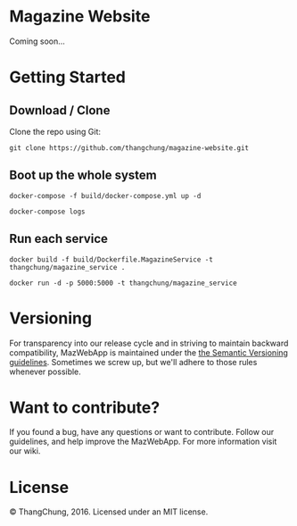 # Magazine Website

Coming soon...

# Getting Started

## Download / Clone

Clone the repo using Git:

`git clone https://github.com/thangchung/magazine-website.git`

## Boot up the whole system

`docker-compose -f build/docker-compose.yml up -d`

`docker-compose logs`

## Run each service

`docker build -f build/Dockerfile.MagazineService -t thangchung/magazine_service .`

`docker run -d -p 5000:5000 -t thangchung/magazine_service`

# Versioning

For transparency into our release cycle and in striving to maintain backward compatibility, MazWebApp is maintained under the [the Semantic Versioning guidelines](http://semver.org/). Sometimes we screw up, but we'll adhere to those rules whenever possible.

# Want to contribute?

If you found a bug, have any questions or want to contribute. Follow our guidelines, and help improve the MazWebApp. For more information visit our wiki.

# License

© ThangChung, 2016. Licensed under an MIT license.
